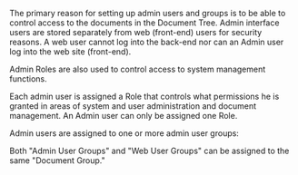 <p>The primary reason for setting up admin users and groups is to be able to control access to the documents in the Document Tree. Admin interface users are stored separately from web (front-end) users for security reasons. A web user cannot log into the back-end nor can an Admin user log into the web site (front-end).</p>
<p>Admin Roles are also used to control access to system management functions.</p>
<p>Each admin user is assigned a Role that controls what permissions he is granted in areas of system and user administration and document management. An Admin user can only be assigned one Role.</p>
<p>Admin users are assigned to one or more admin user groups:</p>
<p>Both "Admin User Groups" and "Web User Groups" can be assigned to the same "Document Group."</p>
